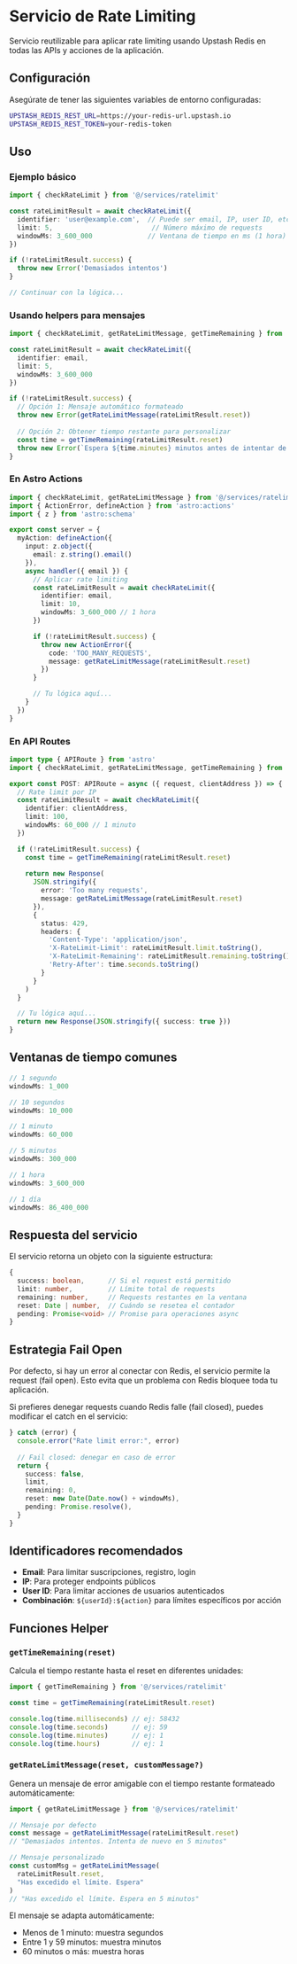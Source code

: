 # Servicio de Rate Limiting

Servicio reutilizable para aplicar rate limiting usando Upstash Redis en todas las APIs y acciones de la aplicación.

## Configuración

Asegúrate de tener las siguientes variables de entorno configuradas:

```bash
UPSTASH_REDIS_REST_URL=https://your-redis-url.upstash.io
UPSTASH_REDIS_REST_TOKEN=your-redis-token
```

## Uso

### Ejemplo básico

```typescript
import { checkRateLimit } from '@/services/ratelimit'

const rateLimitResult = await checkRateLimit({
  identifier: 'user@example.com',  // Puede ser email, IP, user ID, etc.
  limit: 5,                         // Número máximo de requests
  windowMs: 3_600_000              // Ventana de tiempo en ms (1 hora)
})

if (!rateLimitResult.success) {
  throw new Error('Demasiados intentos')
}

// Continuar con la lógica...
```

### Usando helpers para mensajes

```typescript
import { checkRateLimit, getRateLimitMessage, getTimeRemaining } from '@/services/ratelimit'

const rateLimitResult = await checkRateLimit({
  identifier: email,
  limit: 5,
  windowMs: 3_600_000
})

if (!rateLimitResult.success) {
  // Opción 1: Mensaje automático formateado
  throw new Error(getRateLimitMessage(rateLimitResult.reset))
  
  // Opción 2: Obtener tiempo restante para personalizar
  const time = getTimeRemaining(rateLimitResult.reset)
  throw new Error(`Espera ${time.minutes} minutos antes de intentar de nuevo`)
}
```

### En Astro Actions

```typescript
import { checkRateLimit, getRateLimitMessage } from '@/services/ratelimit'
import { ActionError, defineAction } from 'astro:actions'
import { z } from 'astro:schema'

export const server = {
  myAction: defineAction({
    input: z.object({
      email: z.string().email()
    }),
    async handler({ email }) {
      // Aplicar rate limiting
      const rateLimitResult = await checkRateLimit({
        identifier: email,
        limit: 10,
        windowMs: 3_600_000 // 1 hora
      })

      if (!rateLimitResult.success) {
        throw new ActionError({
          code: 'TOO_MANY_REQUESTS',
          message: getRateLimitMessage(rateLimitResult.reset)
        })
      }

      // Tu lógica aquí...
    }
  })
}
```

### En API Routes

```typescript
import type { APIRoute } from 'astro'
import { checkRateLimit, getRateLimitMessage, getTimeRemaining } from '@/services/ratelimit'

export const POST: APIRoute = async ({ request, clientAddress }) => {
  // Rate limit por IP
  const rateLimitResult = await checkRateLimit({
    identifier: clientAddress,
    limit: 100,
    windowMs: 60_000 // 1 minuto
  })

  if (!rateLimitResult.success) {
    const time = getTimeRemaining(rateLimitResult.reset)
    
    return new Response(
      JSON.stringify({ 
        error: 'Too many requests',
        message: getRateLimitMessage(rateLimitResult.reset)
      }), 
      { 
        status: 429,
        headers: {
          'Content-Type': 'application/json',
          'X-RateLimit-Limit': rateLimitResult.limit.toString(),
          'X-RateLimit-Remaining': rateLimitResult.remaining.toString(),
          'Retry-After': time.seconds.toString()
        }
      }
    )
  }

  // Tu lógica aquí...
  return new Response(JSON.stringify({ success: true }))
}
```

## Ventanas de tiempo comunes

```typescript
// 1 segundo
windowMs: 1_000

// 10 segundos
windowMs: 10_000

// 1 minuto
windowMs: 60_000

// 5 minutos
windowMs: 300_000

// 1 hora
windowMs: 3_600_000

// 1 día
windowMs: 86_400_000
```

## Respuesta del servicio

El servicio retorna un objeto con la siguiente estructura:

```typescript
{
  success: boolean,      // Si el request está permitido
  limit: number,         // Límite total de requests
  remaining: number,     // Requests restantes en la ventana
  reset: Date | number,  // Cuándo se resetea el contador
  pending: Promise<void> // Promise para operaciones async
}
```

## Estrategia Fail Open

Por defecto, si hay un error al conectar con Redis, el servicio permite la request (fail open). Esto evita que un problema con Redis bloquee toda tu aplicación.

Si prefieres denegar requests cuando Redis falle (fail closed), puedes modificar el catch en el servicio:

```typescript
} catch (error) {
  console.error("Rate limit error:", error)
  
  // Fail closed: denegar en caso de error
  return {
    success: false,
    limit,
    remaining: 0,
    reset: new Date(Date.now() + windowMs),
    pending: Promise.resolve(),
  }
}
```

## Identificadores recomendados

- **Email**: Para limitar suscripciones, registro, login
- **IP**: Para proteger endpoints públicos
- **User ID**: Para limitar acciones de usuarios autenticados
- **Combinación**: `${userId}:${action}` para límites específicos por acción

## Funciones Helper

### `getTimeRemaining(reset)`

Calcula el tiempo restante hasta el reset en diferentes unidades:

```typescript
import { getTimeRemaining } from '@/services/ratelimit'

const time = getTimeRemaining(rateLimitResult.reset)

console.log(time.milliseconds) // ej: 58432
console.log(time.seconds)      // ej: 59
console.log(time.minutes)      // ej: 1
console.log(time.hours)        // ej: 1
```

### `getRateLimitMessage(reset, customMessage?)`

Genera un mensaje de error amigable con el tiempo restante formateado automáticamente:

```typescript
import { getRateLimitMessage } from '@/services/ratelimit'

// Mensaje por defecto
const message = getRateLimitMessage(rateLimitResult.reset)
// "Demasiados intentos. Intenta de nuevo en 5 minutos"

// Mensaje personalizado
const customMsg = getRateLimitMessage(
  rateLimitResult.reset,
  "Has excedido el límite. Espera"
)
// "Has excedido el límite. Espera en 5 minutos"
```

El mensaje se adapta automáticamente:
- Menos de 1 minuto: muestra segundos
- Entre 1 y 59 minutos: muestra minutos
- 60 minutos o más: muestra horas
